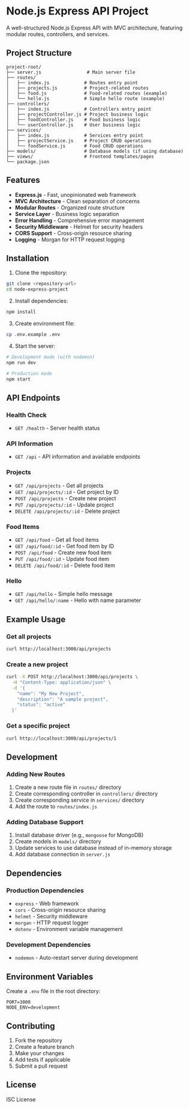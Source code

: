 # Node.js Express API Project

A well-structured Node.js Express API with MVC architecture, featuring modular routes, controllers, and services.

## Project Structure

```
project-root/
├── server.js                 # Main server file
├── routes/
│   ├── index.js             # Routes entry point
│   ├── projects.js          # Project-related routes
│   ├── food.js              # Food-related routes (example)
│   └── hello.js             # Simple hello route (example)
├── controllers/
│   ├── index.js             # Controllers entry point
│   ├── projectController.js # Project business logic
│   ├── foodController.js    # Food business logic
│   └── userController.js    # User business logic
├── services/
│   ├── index.js             # Services entry point
│   ├── projectService.js    # Project CRUD operations
│   └── foodService.js       # Food CRUD operations
├── models/                  # Database models (if using database)
├── views/                   # Frontend templates/pages
└── package.json
```

## Features

- **Express.js** - Fast, unopinionated web framework
- **MVC Architecture** - Clean separation of concerns
- **Modular Routes** - Organized route structure
- **Service Layer** - Business logic separation
- **Error Handling** - Comprehensive error management
- **Security Middleware** - Helmet for security headers
- **CORS Support** - Cross-origin resource sharing
- **Logging** - Morgan for HTTP request logging

## Installation

1. Clone the repository:
```bash
git clone <repository-url>
cd node-express-project
```

2. Install dependencies:
```bash
npm install
```

3. Create environment file:
```bash
cp .env.example .env
```

4. Start the server:
```bash
# Development mode (with nodemon)
npm run dev

# Production mode
npm start
```

## API Endpoints

### Health Check
- `GET /health` - Server health status

### API Information
- `GET /api` - API information and available endpoints

### Projects
- `GET /api/projects` - Get all projects
- `GET /api/projects/:id` - Get project by ID
- `POST /api/projects` - Create new project
- `PUT /api/projects/:id` - Update project
- `DELETE /api/projects/:id` - Delete project

### Food Items
- `GET /api/food` - Get all food items
- `GET /api/food/:id` - Get food item by ID
- `POST /api/food` - Create new food item
- `PUT /api/food/:id` - Update food item
- `DELETE /api/food/:id` - Delete food item

### Hello
- `GET /api/hello` - Simple hello message
- `GET /api/hello/:name` - Hello with name parameter

## Example Usage

### Get all projects
```bash
curl http://localhost:3000/api/projects
```

### Create a new project
```bash
curl -X POST http://localhost:3000/api/projects \
  -H "Content-Type: application/json" \
  -d '{
    "name": "My New Project",
    "description": "A sample project",
    "status": "active"
  }'
```

### Get a specific project
```bash
curl http://localhost:3000/api/projects/1
```

## Development

### Adding New Routes

1. Create a new route file in `routes/` directory
2. Create corresponding controller in `controllers/` directory
3. Create corresponding service in `services/` directory
4. Add the route to `routes/index.js`

### Adding Database Support

1. Install database driver (e.g., `mongoose` for MongoDB)
2. Create models in `models/` directory
3. Update services to use database instead of in-memory storage
4. Add database connection in `server.js`

## Dependencies

### Production Dependencies
- `express` - Web framework
- `cors` - Cross-origin resource sharing
- `helmet` - Security middleware
- `morgan` - HTTP request logger
- `dotenv` - Environment variable management

### Development Dependencies
- `nodemon` - Auto-restart server during development

## Environment Variables

Create a `.env` file in the root directory:

```env
PORT=3000
NODE_ENV=development
```

## Contributing

1. Fork the repository
2. Create a feature branch
3. Make your changes
4. Add tests if applicable
5. Submit a pull request

## License

ISC License 